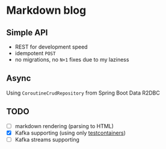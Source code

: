# Markdown blog

## Simple API

- REST for development speed
- idempotent `POST`
- no migrations, no `N+1` fixes due to my laziness

## Async

Using `CoroutineCrudRepository` from Spring Boot Data R2DBC

## TODO

- [ ] markdown rendering (parsing to HTML)
- [x] Kafka supporting (using only [testcontainers](src/test/kotlin/org/example/mdblog/kafka/KafkaIntegrationTest.kt))
- [ ] Kafka streams supporting

